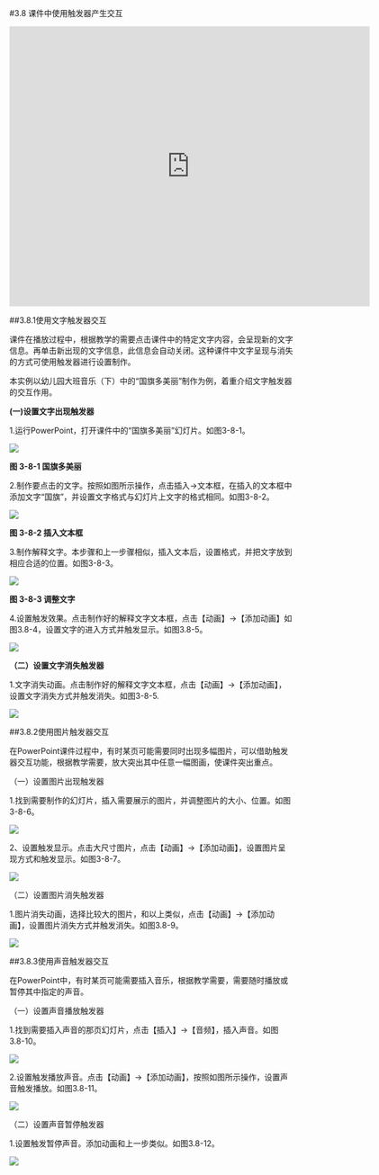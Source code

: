 #3.8 课件中使用触发器产生交互

<iframe frameborder="0" width="640" height="498" src="https://v.qq.com/iframe/player.html?vid=n0534po79s5&tiny=0&auto=0" allowfullscreen></iframe>

##3.8.1使用文字触发器交互

课件在播放过程中，根据教学的需要点击课件中的特定文字内容，会呈现新的文字信息。再单击新出现的文字信息，此信息会自动关闭。这种课件中文字呈现与消失的方式可使用触发器进行设置制作。

本实例以幼儿园大班音乐（下）中的“国旗多美丽”制作为例，着重介绍文字触发器的交互作用。

**(一)设置文字出现触发器**

1.运行PowerPoint，打开课件中的“国旗多美丽”幻灯片。如图3-8-1。

![](/assets/3-8-13.png)

**图 3-8-1 国旗多美丽**

2.制作要点击的文字。按照如图所示操作，点击插入→文本框，在插入的文本框中添加文字“国旗”，并设置文字格式与幻灯片上文字的格式相同。如图3-8-2。

![](/assets/3-8-1.png)

**图 3-8-2 插入文本框**

3.制作解释文字。本步骤和上一步骤相似，插入文本后，设置格式，并把文字放到相应合适的位置。如图3-8-3。

![](/assets/3-8-3.png)

**图 3-8-3 调整文字**

4.设置触发效果。点击制作好的解释文字文本框，点击【动画】→【添加动画】如图3.8-4，设置文字的进入方式并触发显示。如图3.8-5。

![](/assets/3-8-4.png)

**（二）设置文字消失触发器**

1.文字消失动画。点击制作好的解释文字文本框，点击【动画】→【添加动画】，设置文字消失方式并触发消失。如图3-8-5.

![](/assets/3-8-5.png)

##3.8.2使用图片触发器交互

在PowerPoint课件过程中，有时某页可能需要同时出现多幅图片，可以借助触发器交互功能，根据教学需要，放大突出其中任意一幅图画，使课件突出重点。

（一）设置图片出现触发器

1.找到需要制作的幻灯片，插入需要展示的图片，并调整图片的大小、位置。如图3-8-6。

![](/assets/3-8-7.png)

2、设置触发显示。点击大尺寸图片，点击【动画】→【添加动画】，设置图片呈现方式和触发显示。如图3-8-7。

![](/assets/3-8-8.png)

（二）设置图片消失触发器

1.图片消失动画，选择比较大的图片，和以上类似，点击【动画】→【添加动画】，设置图片消失方式并触发消失。如图3.8-9。

![](/assets/3-8-9.png)

##3.8.3使用声音触发器交互

在PowerPoint中，有时某页可能需要插入音乐，根据教学需要，需要随时播放或暂停其中指定的声音。
  
（一）设置声音播放触发器

1.找到需要插入声音的那页幻灯片，点击【插入】→【音频】，插入声音。如图3.8-10。

![](/assets/3-8-10.png)

2.设置触发播放声音。点击【动画】→【添加动画】，按照如图所示操作，设置声音触发播放。如图3.8-11。

![](/assets/3-8-11.png)

（二）设置声音暂停触发器

1.设置触发暂停声音。添加动画和上一步类似。如图3.8-12。

![](/assets/3-8-12.png)
